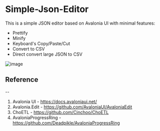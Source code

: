 # Simple-Json-Editor

This is a simple JSON editor based on Avalonia UI with minimal features:
- Prettify
- Minify
- Keyboard's Copy/Paste/Cut
- Convert to CSV
- Direct convert large JSON to CSV

![image](https://user-images.githubusercontent.com/44023565/234268893-69580df6-1f7c-41c0-a17c-e302500b1d18.png)

## Reference

--

1. Avalonia UI - https://docs.avaloniaui.net/
2. Avalonia.Edit - https://github.com/AvaloniaUI/AvaloniaEdit
3. ChoETL - https://github.com/Cinchoo/ChoETL
4. AvaloniaProgressRing - https://github.com/Deadpikle/AvaloniaProgressRing
